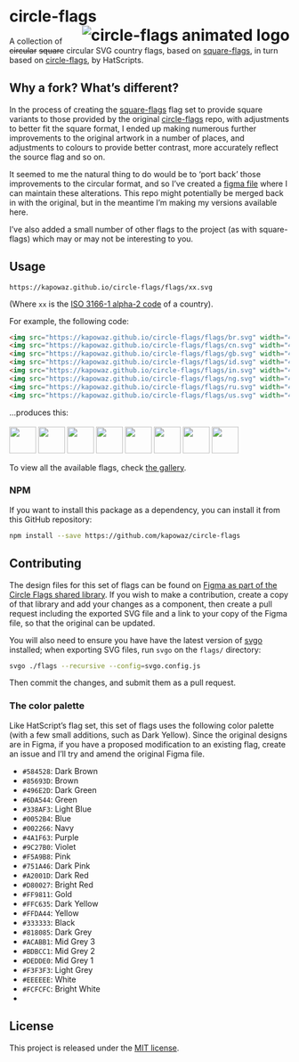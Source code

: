 # circle-flags <img src="logo.svg" alt="circle-flags animated logo" align="right">

A collection of ~~circular~~ ~~square~~ circular SVG country flags, based on
[square-flags][square-flags], in turn based on [circle-flags][circle-flags], by
HatScripts.

## Why a fork? What’s different?

In the process of creating the [square-flags][square-flags] flag set to provide
square variants to those provided by the original [circle-flags][circle-flags]
repo, with adjustments to better fit the square format, I ended up making
numerous further improvements to the original artwork in a number of places, and
adjustments to colours to provide better contrast, more accurately reflect the
source flag and so on.

It seemed to me the natural thing to do would be to ‘port back’ those
improvements to the circular format, and so I’ve created a [figma
file][circle-flags-figma] where I can maintain these alterations. This repo
might potentially be merged back in with the original, but in the meantime I’m
making my versions available here.

I’ve also added a small number of other flags to the project (as with
square-flags) which may or may not be interesting to you.

## Usage

```text
https://kapowaz.github.io/circle-flags/flags/xx.svg
```

(Where `xx` is the [ISO 3166-1 alpha-2 code][iso-3166-1] of a country).

For example, the following code:

```html
<img src="https://kapowaz.github.io/circle-flags/flags/br.svg" width="48">
<img src="https://kapowaz.github.io/circle-flags/flags/cn.svg" width="48">
<img src="https://kapowaz.github.io/circle-flags/flags/gb.svg" width="48">
<img src="https://kapowaz.github.io/circle-flags/flags/id.svg" width="48">
<img src="https://kapowaz.github.io/circle-flags/flags/in.svg" width="48">
<img src="https://kapowaz.github.io/circle-flags/flags/ng.svg" width="48">
<img src="https://kapowaz.github.io/circle-flags/flags/ru.svg" width="48">
<img src="https://kapowaz.github.io/circle-flags/flags/us.svg" width="48">
```

...produces this:<br/><br/>
<img src="https://kapowaz.github.io/circle-flags/flags/br.svg" width="48">
<img src="https://kapowaz.github.io/circle-flags/flags/cn.svg" width="48">
<img src="https://kapowaz.github.io/circle-flags/flags/gb.svg" width="48">
<img src="https://kapowaz.github.io/circle-flags/flags/id.svg" width="48">
<img src="https://kapowaz.github.io/circle-flags/flags/in.svg" width="48">
<img src="https://kapowaz.github.io/circle-flags/flags/ng.svg" width="48">
<img src="https://kapowaz.github.io/circle-flags/flags/ru.svg" width="48">
<img src="https://kapowaz.github.io/circle-flags/flags/us.svg" width="48">

To view all the available flags, check [the gallery][gallery].

### NPM

If you want to install this package as a dependency, you can install it from
this GitHub repository:

```sh
npm install --save https://github.com/kapowaz/circle-flags
```

## Contributing

The design files for this set of flags can be found on [Figma as part of the
Circle Flags shared library][circle-flags-figma]. If you wish to make a
contribution, create a copy of that library and add your changes as a component,
then create a pull request including the exported SVG file and a link to your
copy of the Figma file, so that the original can be updated.

You will also need to ensure you have have the latest version of [svgo][svgo]
installed; when exporting SVG files, run `svgo` on the `flags/` directory:

```sh
svgo ./flags --recursive --config=svgo.config.js
```

Then commit the changes, and submit them as a pull request.

### The color palette

Like HatScript’s flag set, this set of flags uses the following color palette
(with a few small additions, such as Dark Yellow). Since the original designs
are in Figma, if you have a proposed modification to an existing flag, create an
issue and I’ll try and amend the original Figma file.

* `#584528`: Dark Brown
* `#85693D`: Brown
* `#496E2D`: Dark Green
* `#6DA544`: Green
* `#338AF3`: Light Blue
* `#0052B4`: Blue
* `#002266`: Navy
* `#4A1F63`: Purple
* `#9C27B0`: Violet
* `#F5A9B8`: Pink
* `#751A46`: Dark Pink
* `#A2001D`: Dark Red
* `#D80027`: Bright Red
* `#FF9811`: Gold
* `#FFC635`: Dark Yellow
* `#FFDA44`: Yellow
* `#333333`: Black
* `#818085`: Dark Grey
* `#ACABB1`: Mid Grey 3
* `#BDBCC1`: Mid Grey 2
* `#DEDDE0`: Mid Grey 1
* `#F3F3F3`: Light Grey
* `#EEEEEE`: White
* `#FCFCFC`: Bright White
*
## License

This project is released under the [MIT license](LICENSE.md).

[square-flags]: https://github.com/kapowaz/square-flags
[circle-flags]: https://github.com/HatScripts/circle-flags
[iso-3166-1]: https://www.iso.org/obp/ui/#search/code/
[gallery]: https://kapowaz.github.io/circle-flags/gallery
[react]: https://reactjs.org
[svgo]: https://github.com/svg/svgo
[circle-flags-figma]: ...
